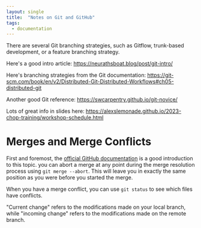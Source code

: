 ```yaml
---
layout: single
title:  "Notes on Git and GitHub"
tags:
  - documentation
---
```


There are several Git branching strategies, such as Gitflow, trunk-based development, or a feature branching strategy.

Here's a good intro article: https://neurathsboat.blog/post/git-intro/

Here's branching strategies from the Git documentation: https://git-scm.com/book/en/v2/Distributed-Git-Distributed-Workflows#ch05-distributed-git

Another good Git reference: https://swcarpentry.github.io/git-novice/

Lots of great info in slides here: https://alexslemonade.github.io/2023-chop-training/workshop-schedule.html

# Merges and Merge Conflicts
First and foremost, the [official GitHub documentation](https://docs.github.com/en/pull-requests/collaborating-with-pull-requests/addressing-merge-conflicts/about-merge-conflicts) is a good introduction to this topic. you can abort a merge at any point during the merge resolution process using `git merge --abort`. This will leave you in exactly the same position as you were before you started the merge.

When you have a merge conflict, you can use `git status` to see which files have conflicts.

"Current change" refers to the modifications made on your local branch, while "incoming change" refers to the modifications made on the remote branch.